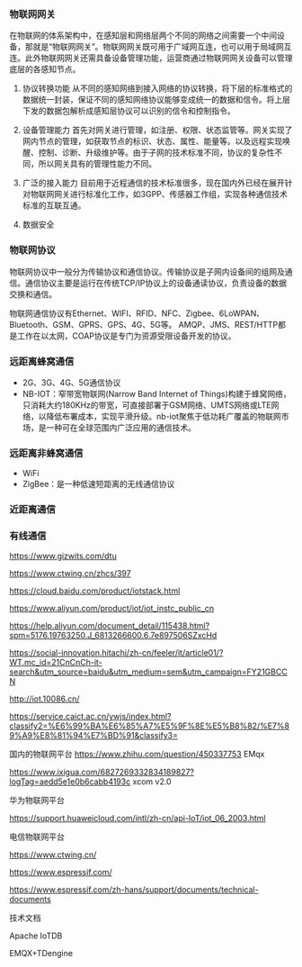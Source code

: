 ### 物联网网关
在物联网的体系架构中，在感知层和网络层两个不同的网络之间需要一个中间设备，那就是“物联网网关”。物联网网关既可用于广域网互连，也可以用于局域网互连。此外物联网网关还需具备设备管理功能，运营商通过物联网网关设备可以管理底层的各感知节点。
1. 协议转换功能
    从不同的感知网络到接入网络的协议转换，将下层的标准格式的数据统一封装，保证不同的感知网络协议能够变成统一的数据和信令。将上层下发的数据包解析成感知层协议可以识别的信令和控制指令。

2. 设备管理能力
首先对网关进行管理，如注册、权限、状态监管等。网关实现了网内节点的管理，如获取节点的标识、状态、属性、能量等。以及远程实现唤醒、控制、诊断、升级维护等。由于子网的技术标准不同，协议的复杂性不同，所以网关具有的管理性能力不同。

3. 广泛的接入能力
目前用于近程通信的技术标准很多，现在国内外已经在展开针对物联网网关进行标准化工作，如3GPP、传感器工作组，实现各种通信技术标准的互联互通。


4. 数据安全


### 物联网协议
物联网协议中一般分为传输协议和通信协议。传输协议是子网内设备间的组网及通信。通信协议主要是运行在传统TCP/IP协议上的设备通读协议，负责设备的数据交换和通信。

物联网通信协议有Ethernet、WIFI、RFID、NFC、Zigbee、6LoWPAN、Bluetooth、GSM、GPRS、GPS、4G、5G等。
AMQP、JMS、REST/HTTP都是工作在以太网，COAP协议是专门为资源受限设备开发的协议。


### 远距离蜂窝通信
* 2G、3G、4G、5G通信协议
* NB-IOT：窄带宽物联网(Narrow Band Internet of Things)构建于蜂窝网络，只消耗大约180KHz的带宽，可直接部署于GSM网络、UMTS网络或LTE网络，以降低布署成本，实现平滑升级。nb-iot聚焦于低功耗广覆盖的物联网市场，是一种可在全球范围内广泛应用的通信技术。

### 远距离非蜂窝通信
* WiFi
* ZigBee：是一种低速短距离的无线通信协议
### 近距离通信

### 有线通信


https://www.gizwits.com/dtu

https://www.ctwing.cn/zhcs/397

https://cloud.baidu.com/product/iotstack.html

https://www.aliyun.com/product/iot/iot_instc_public_cn

https://help.aliyun.com/document_detail/115438.html?spm=5176.19763250.J_6813266600.6.7e897506SZxcHd


https://social-innovation.hitachi/zh-cn/feeler/it/article01/?WT.mc_id=21CnCnCh-it-search&utm_source=baidu&utm_medium=sem&utm_campaign=FY21GBCCN

http://iot.10086.cn/

https://service.caict.ac.cn/ywjs/index.html?classify2=%E6%99%BA%E6%85%A7%E5%9F%8E%E5%B8%82/%E7%89%A9%E8%81%94%E7%BD%91&classify3=

国内的物联网平台
https://www.zhihu.com/question/450337753
EMqx

https://www.ixigua.com/6827269332834189827?logTag=aedd5e1e0b6cabb4193c
xcom v2.0





华为物联网平台

https://support.huaweicloud.com/intl/zh-cn/api-IoT/iot_06_2003.html

电信物联网平台

https://www.ctwing.cn/



https://www.espressif.com/

https://www.espressif.com/zh-hans/support/documents/technical-documents

技术文档

Apache IoTDB

EMQX+TDengine